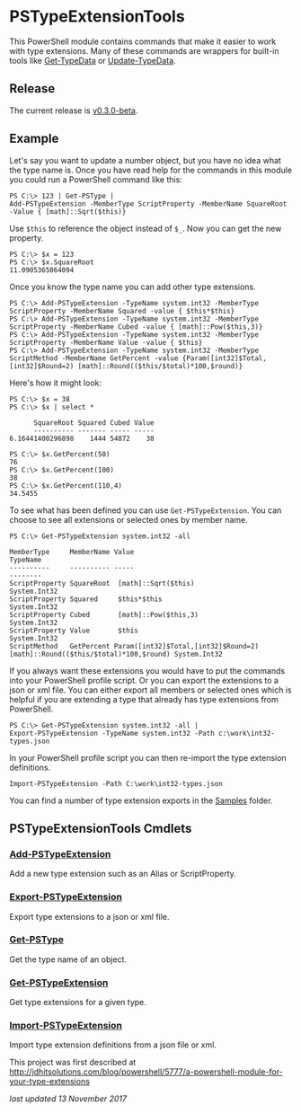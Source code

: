 # PSTypeExtensionTools

This PowerShell module contains commands that make it easier to work with type extensions. Many of these commands are wrappers for built-in tools like [Get-TypeData](http://go.microsoft.com/fwlink/?LinkId=821805) or [Update-TypeData](http://go.microsoft.com/fwlink/?LinkId=821871).

## Release
The current release is [v0.3.0-beta](https://github.com/jdhitsolutions/PSTypeExtensionTools/releases/tag/v0.3.0-beta).

## Example
Let's say you want to update a number object, but you have no idea what the type name is. Once you have read help for the commands in this module you could run a PowerShell command like this:
```
PS C:\> 123 | Get-PSType | 
Add-PSTypeExtension -MemberType ScriptProperty -MemberName SquareRoot -Value { [math]::Sqrt($this)}
```
Use `$this` to reference the object instead of `$_`.  Now you can get the new property.

```
PS C:\> $x = 123
PS C:\> $x.SquareRoot
11.0905365064094
```
Once you know the type name you can add other type extensions.
```
PS C:\> Add-PSTypeExtension -TypeName system.int32 -MemberType ScriptProperty -MemberName Squared -value { $this*$this}
PS C:\> Add-PSTypeExtension -TypeName system.int32 -MemberType ScriptProperty -MemberName Cubed -value { [math]::Pow($this,3)}
PS C:\> Add-PSTypeExtension -TypeName system.int32 -MemberType ScriptProperty -MemberName Value -value { $this}
PS C:\> Add-PSTypeExtension -TypeName system.int32 -MemberType ScriptMethod -MemberName GetPercent -value {Param([int32]$Total,[int32]$Round=2) [math]::Round(($this/$total)*100,$round)}

```
Here's how it might look:
```
PS C:\> $x = 38
PS C:\> $x | select *

      SquareRoot Squared Cubed Value
      ---------- ------- ----- -----
6.16441400296898    1444 54872    38

PS C:\> $x.GetPercent(50)
76
PS C:\> $x.GetPercent(100)
38
PS C:\> $x.GetPercent(110,4)
34.5455
```
To see what has been defined you can use `Get-PSTypeExtension`. You can choose to see all extensions or selected ones by member name.
```
PS C:\> Get-PSTypeExtension system.int32 -all

MemberType     MemberName Value                                                                         TypeName    
----------     ---------- -----                                                                         --------    
ScriptProperty SquareRoot  [math]::Sqrt($this)                                                          System.Int32
ScriptProperty Squared     $this*$this                                                                  System.Int32
ScriptProperty Cubed       [math]::Pow($this,3)                                                         System.Int32
ScriptProperty Value       $this                                                                        System.Int32
ScriptMethod   GetPercent Param([int32]$Total,[int32]$Round=2) [math]::Round(($this/$total)*100,$round) System.Int32
```
If you always want these extensions you would have to put the commands into your PowerShell profile script. Or you can export the extensions to a json or xml file. You can either export all members or selected ones which is helpful if you are extending a type that already has type extensions from PowerShell.
```
PS C:\> Get-PSTypeExtension system.int32 -all | 
Export-PSTypeExtension -TypeName system.int32 -Path c:\work\int32-types.json
```
In your PowerShell profile script you can then re-import the type extension definitions.
```
Import-PSTypeExtension -Path C:\work\int32-types.json
```
You can find a number of type extension exports in the [Samples](.\samples) folder.

## PSTypeExtensionTools Cmdlets
### [Add-PSTypeExtension](.\docs\Add-PSTypeExtension.md)
Add a new type extension such as an Alias or ScriptProperty.

### [Export-PSTypeExtension](.\docs\Export-PSTypeExtension.md)
Export type extensions to a json or xml file.

### [Get-PSType](.\docs\Get-PSType.md)
Get the type name of an object.

### [Get-PSTypeExtension](.\docs\Get-PSTypeExtension.md)
Get type extensions for a given type.

### [Import-PSTypeExtension](.\docs\Import-PSTypeExtension.md)
Import type extension definitions from a json file or xml.

This project was first described at http://jdhitsolutions.com/blog/powershell/5777/a-powershell-module-for-your-type-extensions

*last updated 13 November 2017*
